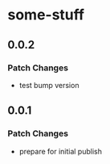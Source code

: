 # some-stuff

## 0.0.2

### Patch Changes

- test bump version

## 0.0.1

### Patch Changes

- prepare for initial publish
